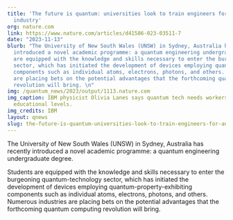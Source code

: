 ```yaml
---
title: 'The future is quantum: universities look to train engineers for an emerging
  industry'
org: nature.com
link: https://www.nature.com/articles/d41586-023-03511-7
date: "2023-11-13"
blurb: "The University of New South Wales (UNSW) in Sydney, Australia has recently
  introduced a novel academic programme: a quantum engineering undergraduate degree.\n\nStudents
  are equipped with the knowledge and skills necessary to enter the burgeoning quantum-technology
  sector, which has initiated the development of devices employing quantum-property-exhibiting
  components such as individual atoms, electrons, photons, and others. Numerous industries
  are placing bets on the potential advantages that the forthcoming quantum computing
  revolution will bring. \n"
img: /quantum_news/2023/output/1113.nature.com
img_caption: IBM physicist Olivia Lanes says quantum tech needs workers from various
  educational levels.
img_credits: IBM
layout: qnews
slug: the-future-is-quantum-universities-look-to-train-engineers-for-an-emerging-industry
---
```


The University of New South Wales (UNSW) in Sydney, Australia has recently introduced a novel academic programme: a quantum engineering undergraduate degree.

Students are equipped with the knowledge and skills necessary to enter the burgeoning quantum-technology sector, which has initiated the development of devices employing quantum-property-exhibiting components such as individual atoms, electrons, photons, and others. Numerous industries are placing bets on the potential advantages that the forthcoming quantum computing revolution will bring. 
